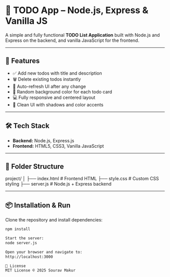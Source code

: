 # 📝 TODO App – Node.js, Express & Vanilla JS

A simple and fully functional **TODO List Application** built with Node.js and Express on the backend, and vanilla JavaScript for the frontend.

---

## 🚀 Features

- ✅ Add new todos with title and description  
- 🗑️ Delete existing todos instantly  
- 🔄 Auto-refresh UI after any change  
- 🎨 Random background color for each todo card  
- 💻 Fully responsive and centered layout  
- 💅 Clean UI with shadows and color accents

---

## 🛠️ Tech Stack

- **Backend:** Node.js, Express.js  
- **Frontend:** HTML5, CSS3, Vanilla JavaScript

---

## 📁 Folder Structure

project/
│
├── index.html # Frontend HTML
├── style.css # Custom CSS styling
├── server.js # Node.js + Express backend


---

## 📦 Installation & Run

Clone the repository and install dependencies:

```bash
npm install

Start the server:
node server.js

Open your browser and navigate to:
http://localhost:3000

📄 License
MIT License © 2025 Sourav Makur



